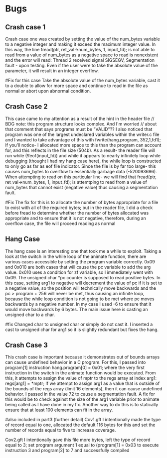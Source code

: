 <h1>Bugs</h1>

<h2>Crash case 1</h2>
Crash case one was created by setting the value of the num_bytes variable to a negative integer and making it exceed the maximum integer value. In this way, the line fread(ptr, ret_val->num_bytes, 1, input_fd); is not able to read from a value of num_bytes as a negative space to read is nonexistent and the error will read: Thread 2 received signal SIGSEGV, Segmentation fault - upon testing. Even if the user were to take the absolute value of the parameter, it will result in an integer overflow.  

#Fix for this case
Take the absolute value of the num_bytes variable, cast it to a double to allow for more space and continue to read in the file as normal or abort upon abnormal condition.

<h2>Crash Case 2</h2>
This case came to my attention as a result of the hint in the header file // BDG note: this program structure looks complex. And I'm worried
 //           about that comment that says programs must be "VALID"??  I also noticed that program was one of the largest undeclared variables within the writer.c file and I wanted to take advantage of this with fwrite(hang.program, 352,1,fd1); If you'll notice- I allocated more space to this than the program can account for, and this reflects in the file size (504b). As a result- the reader file will run  while (!feof(input_fd)) and while it appears to nearly infinitely loop while debugging (thought I had my hang case here), the while loop is constructed to only go as far as eof file indicator. Since the file is by far too large- this causes num_bytes to overflow to essentially garbage data (-520093696). When attempting to read on this particular line- we will find that fread(ptr, ret_val->num_bytes, 1, input_fd); is attemtping to read from a value of num_bytes that cannot exist (negative value) thus causing a segmentation fault.


#Fix
 The fix for this is to allocate the number of bytes appropriate for a file to exist with all of the required bytes; but in the reader file, I did a check before fread to determine whether the number of bytes allocated was appropriate and to ensure that it is not negative, therefore, during an overflow case, the file will proceed reading as normal

<h2>Hang Case</h2>
The hang case is an interesting one that took me a while to exploit. Taking a look at the switch in the while loop of the animate function, there are various cases accessible by setting the program variable correctly. 0x09 and 0x010 are both cases that will cause the pc variable to add the arg value. 0x010 uses a condition for zf variable, so I immediately went with 0x09. The unsigned char *pc counter  is supposed to read positive bytes. In this case, setting arg1 to negative will decrement the value of pc if it is set to a negative value, so the position will technically move backwards and the pc > program + 256 will never be met, thus causing an infinite loop, because the while loop condition is not going to be met where pc moves backwards by a negative number. In my case I used -6 to ensure that it would move backwards by 6 bytes. The main issue here is casting an unsigned char to a char.

#fix
Changed char to unsigned char or simply do not cast it. I inserted a cast to unsigned char for arg1 so it is slightly redundant but fixes the hang.
 

<h2>Crash Case 3</h2>
This crash case is important because it demonstrates out of bounds arrays can cause undefined behavior in a C program. For this, I passed into program[1] instruction hang.program[0] = 0x01; where the very first instruction in the switch in the animate function would be executed. From this, it attempts to assign the value of mptr to the regs array at index arg1: regs[arg1] = *mptr; If we attempt to assign arg1 as a value that is outside of the bounds of the regs array (limit 16 elements), then it can cause undefined behavior. I passed in the value 72 to cause a segmentation fault. A fix for this would be to check against the size of the arg1 variable prior to animate being called as I have done in my fix. Another way to do this is to statically ensure that at least 100 elements can fit in the array.

#also included in part3 (further detail)
Cov1.gft
I intentionally made the type of record equal to one, allocated the default 116 bytes for this and set the number of records equal to five to increase coverage.

Cov2.gft
I intentionally gave this file more bytes, left the type of record equal to 3; set program argument 1 equal to (program[1] = 0x03 to execute instruction 3 and program[2] to 7 and successfully compiled
